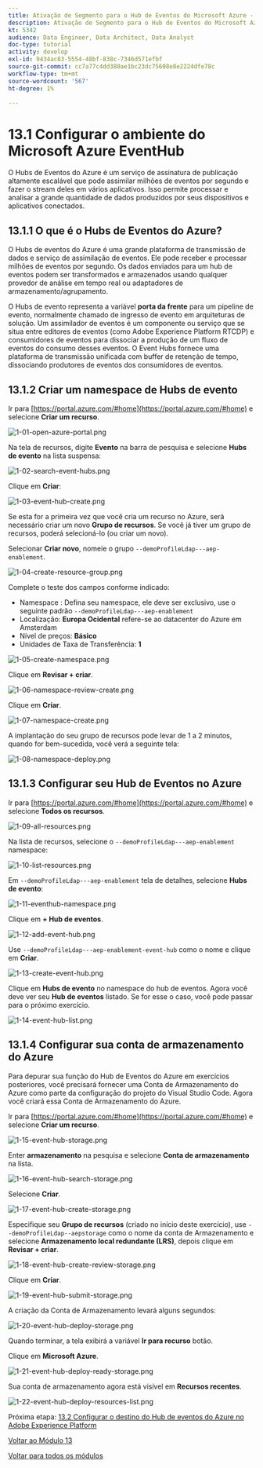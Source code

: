 ```yaml
---
title: Ativação de Segmento para o Hub de Eventos do Microsoft Azure - Configurar Hub de Eventos no Azure
description: Ativação de Segmento para o Hub de Eventos do Microsoft Azure - Configurar Hub de Eventos no Azure
kt: 5342
audience: Data Engineer, Data Architect, Data Analyst
doc-type: tutorial
activity: develop
exl-id: 9434ac83-5554-48bf-838c-7346d571efbf
source-git-commit: cc7a77c4dd380ae1bc23dc75608e8e2224dfe78c
workflow-type: tm+mt
source-wordcount: '567'
ht-degree: 1%

---
```


# 13.1 Configurar o ambiente do Microsoft Azure EventHub

O Hubs de Eventos do Azure é um serviço de assinatura de publicação altamente escalável que pode assimilar milhões de eventos por segundo e fazer o stream deles em vários aplicativos. Isso permite processar e analisar a grande quantidade de dados produzidos por seus dispositivos e aplicativos conectados.

## 13.1.1 O que é o Hubs de Eventos do Azure?

O Hubs de eventos do Azure é uma grande plataforma de transmissão de dados e serviço de assimilação de eventos. Ele pode receber e processar milhões de eventos por segundo. Os dados enviados para um hub de eventos podem ser transformados e armazenados usando qualquer provedor de análise em tempo real ou adaptadores de armazenamento/agrupamento.

O Hubs de evento representa a variável **porta da frente** para um pipeline de evento, normalmente chamado de ingresso de evento em arquiteturas de solução. Um assimilador de eventos é um componente ou serviço que se situa entre editores de eventos (como Adobe Experience Platform RTCDP) e consumidores de eventos para dissociar a produção de um fluxo de eventos do consumo desses eventos. O Event Hubs fornece uma plataforma de transmissão unificada com buffer de retenção de tempo, dissociando produtores de eventos dos consumidores de eventos.

## 13.1.2 Criar um namespace de Hubs de evento

Ir para [https://portal.azure.com/#home](https://portal.azure.com/#home) e selecione **Criar um recurso**.

![1-01-open-azure-portal.png](./images/1-01-open-azure-portal.png)

Na tela de recursos, digite **Evento** na barra de pesquisa e selecione **Hubs de evento** na lista suspensa:

![1-02-search-event-hubs.png](./images/1-02-search-event-hubs.png)

Clique em **Criar**:

![1-03-event-hub-create.png](./images/1-03-event-hub-create.png)

Se esta for a primeira vez que você cria um recurso no Azure, será necessário criar um novo **Grupo de recursos**. Se você já tiver um grupo de recursos, poderá selecioná-lo (ou criar um novo).

Selecionar **Criar novo**, nomeie o grupo `--demoProfileLdap---aep-enablement`.

![1-04-create-resource-group.png](./images/1-04-create-resource-group.png)

Complete o teste dos campos conforme indicado:

- Namespace : Defina seu namespace, ele deve ser exclusivo, use o seguinte padrão `--demoProfileLdap---aep-enablement`
- Localização: **Europa Ocidental** refere-se ao datacenter do Azure em Amsterdam
- Nível de preços: **Básico**
- Unidades de Taxa de Transferência: **1**

![1-05-create-namespace.png](./images/1-05-create-namespace.png)

Clique em **Revisar + criar**.

![1-06-namespace-review-create.png](./images/1-06-namespace-review-create.png)

Clique em **Criar**.

![1-07-namespace-create.png](./images/1-07-namespace-create.png)

A implantação do seu grupo de recursos pode levar de 1 a 2 minutos, quando for bem-sucedida, você verá a seguinte tela:

![1-08-namespace-deploy.png](./images/1-08-namespace-deploy.png)

## 13.1.3 Configurar seu Hub de Eventos no Azure

Ir para [https://portal.azure.com/#home](https://portal.azure.com/#home) e selecione **Todos os recursos**.

![1-09-all-resources.png](./images/1-09-all-resources.png)

Na lista de recursos, selecione o `--demoProfileLdap---aep-enablement` namespace:

![1-10-list-resources.png](./images/1-10-list-resources.png)

Em `--demoProfileLdap---aep-enablement` tela de detalhes, selecione **Hubs de evento**:

![1-11-eventhub-namespace.png](./images/1-11-eventhub-namespace.png)

Clique em **+ Hub de eventos**.

![1-12-add-event-hub.png](./images/1-12-add-event-hub.png)

Use `--demoProfileLdap---aep-enablement-event-hub` como o nome e clique em **Criar**.

![1-13-create-event-hub.png](./images/1-13-create-event-hub.png)

Clique em **Hubs de evento** no namespace do hub de eventos. Agora você deve ver seu **Hub de eventos** listado. Se for esse o caso, você pode passar para o próximo exercício.

![1-14-event-hub-list.png](./images/1-14-event-hub-list.png)

## 13.1.4 Configurar sua conta de armazenamento do Azure

Para depurar sua função do Hub de Eventos do Azure em exercícios posteriores, você precisará fornecer uma Conta de Armazenamento do Azure como parte da configuração do projeto do Visual Studio Code. Agora você criará essa Conta de Armazenamento do Azure.

Ir para [https://portal.azure.com/#home](https://portal.azure.com/#home) e selecione **Criar um recurso**.

![1-15-event-hub-storage.png](./images/1-15-event-hub-storage.png)

Enter **armazenamento** na pesquisa e selecione **Conta de armazenamento** na lista.

![1-16-event-hub-search-storage.png](./images/1-16-event-hub-search-storage.png)

Selecione **Criar**.

![1-17-event-hub-create-storage.png](./images/1-17-event-hub-create-storage.png)

Especifique seu **Grupo de recursos** (criado no início deste exercício), use `--demoProfileLdap--aepstorage` como o nome da conta de Armazenamento e selecione **Armazenamento local redundante (LRS)**, depois clique em **Revisar + criar**.

![1-18-event-hub-create-review-storage.png](./images/1-18-event-hub-create-review-storage.png)

Clique em **Criar**.

![1-19-event-hub-submit-storage.png](./images/1-19-event-hub-submit-storage.png)

A criação da Conta de Armazenamento levará alguns segundos:

![1-20-event-hub-deploy-storage.png](./images/1-20-event-hub-deploy-storage.png)

Quando terminar, a tela exibirá a variável **Ir para recurso** botão.

Clique em **Microsoft Azure**.

![1-21-event-hub-deploy-ready-storage.png](./images/1-21-event-hub-deploy-ready-storage.png)

Sua conta de armazenamento agora está visível em **Recursos recentes**.

![1-22-event-hub-deploy-resources-list.png](./images/1-22-event-hub-deploy-resources-list.png)

Próxima etapa: [13.2 Configurar o destino do Hub de eventos do Azure no Adobe Experience Platform](./ex2.md)

[Voltar ao Módulo 13](./segment-activation-microsoft-azure-eventhub.md)

[Voltar para todos os módulos](./../../overview.md)
